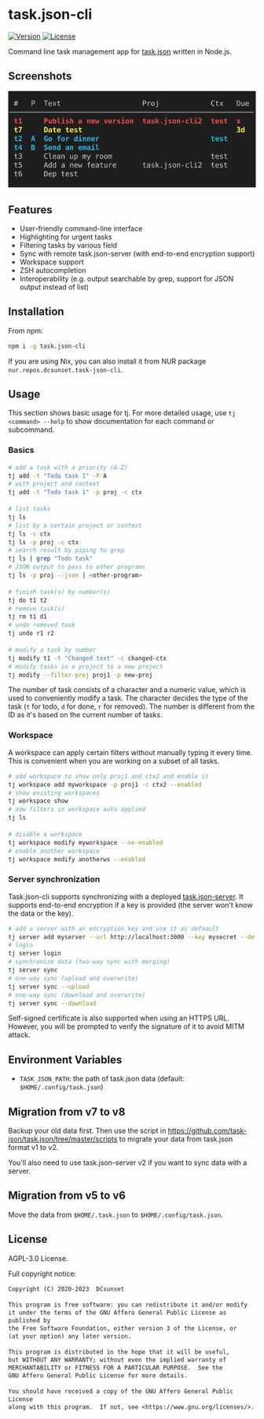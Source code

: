 # task.json-cli

[![Version](https://img.shields.io/npm/v/task.json-cli.svg)](https://npmjs.org/package/task.json-cli)
[![License](https://img.shields.io/npm/l/task.json-cli.svg)](https://github.com/DCsunset/task.json-cli/blob/master/package.json)

Command line task management app for [task.json](https://github.com/DCsunset/task.json) written in Node.js.

## Screenshots

![Screenshot](Screenshot.png)

## Features

* User-friendly command-line interface
* Highlighting for urgent tasks
* Filtering tasks by various field
* Sync with remote task.json-server (with end-to-end encryption support)
* Workspace support
* ZSH autocompletion
* Interoperability (e.g. output searchable by grep, support for JSON output instead of list)

## Installation

From npm:

```sh
npm i -g task.json-cli
```

If you are using Nix, you can also install it from NUR package `nur.repos.dcsunset.task-json-cli`.

## Usage

This section shows basic usage for tj.
For more detailed usage,
use `tj <command> --help` to show documentation for each command or subcommand.

### Basics

```sh
# add a task with a priority (A-Z)
tj add -t "Todo task 1" -P A
# with project and context
tj add -t "Todo task 1" -p proj -c ctx

# list tasks
tj ls
# list by a certain project or context
tj ls -c ctx
tj ls -p proj -c ctx
# search result by piping to grep
tj ls | grep "Todo task"
# JSON output to pass to other programs
tj ls -p proj --json | <other-program>

# finish task(s) by number(s)
tj do t1 t2
# remove task(s)
tj rm t1 d1
# undo removed task
tj undo r1 r2

# modify a task by number
tj modify t1 -t "Changed text" -c changed-ctx
# modify tasks in a project to a new project
tj modify --filter-proj proj1 -p new-proj
```

The number of task consists of a character and a numeric value,
which is used to conveniently modify a task.
The character decides the type of the task (`t` for todo, `d` for done, `r` for removed).
The number is different from the ID as it's based on the current number of tasks.

### Workspace

A workspace can apply certain filters without manually typing it every time.
This is convenient when you are working on a subset of all tasks.

```sh
# add workspace to show only proj1 and ctx2 and enable it
tj workspace add myworkspace -p proj1 -c ctx2 --enabled
# show existing workspaces
tj workspace show
# now filters in workspace auto applied
tj ls

# disable a workspace
tj workspace modify myworkspace --no-enabled
# enable another workspace
tj workspace modify anotherws --enabled
```

### Server synchronization

Task.json-cli supports synchronizing with a deployed [task.json-server](https://github.com/task-json/task.json-server).
It supports end-to-end encryption if a key is provided (the server won't know the data or the key).

```sh
# add a server with an encryption key and use it as defaault
tj server add myserver --url http://localhost:3000 --key mysecret --default
# login
tj server login
# synchronize data (two-way sync with merging)
tj server sync
# one-way sync (upload and overwrite)
tj server sync --upload
# one-way sync (download and overwrite)
tj server sync --download
```

Self-signed certificate is also supported when using an HTTPS URL.
However, you will be prompted to verify the signature of it to avoid MITM attack.



## Environment Variables

* `TASK_JSON_PATH`: the path of task.json data (default: `$HOME/.config/task.json`)

## Migration from v7 to v8

Backup your old data first.
Then use the script in <https://github.com/task-json/task.json/tree/master/scripts> to migrate your data
from task.json format v1 to v2.

You'll also need to use task.json-server v2 if you want to sync data with a server.

## Migration from v5 to v6

Move the data from `$HOME/.task.json` to `$HOME/.config/task.json`.

## License

AGPL-3.0 License.

Full copyright notice:

    Copyright (C) 2020-2023  DCsunset

    This program is free software: you can redistribute it and/or modify
    it under the terms of the GNU Affero General Public License as published by
    the Free Software Foundation, either version 3 of the License, or
    (at your option) any later version.

    This program is distributed in the hope that it will be useful,
    but WITHOUT ANY WARRANTY; without even the implied warranty of
    MERCHANTABILITY or FITNESS FOR A PARTICULAR PURPOSE.  See the
    GNU Affero General Public License for more details.

    You should have received a copy of the GNU Affero General Public License
    along with this program.  If not, see <https://www.gnu.org/licenses/>.

